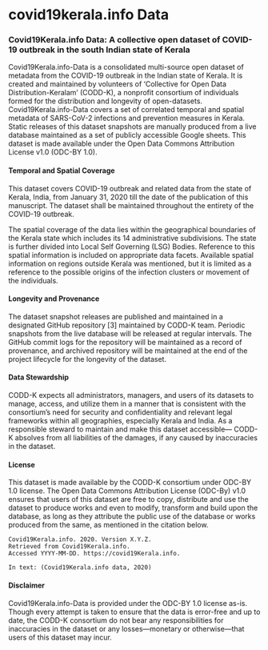# covid19kerala.info Data

### Covid19Kerala.info Data: A collective open dataset of COVID-19 outbreak in the south Indian state of Kerala 

 Covid19Kerala.info-Data is a consolidated multi-source open dataset of metadata from the COVID-19 outbreak in the Indian state of Kerala. It is created and maintained by volunteers of ‘Collective for Open Data Distribution-Keralam’ (CODD-K), a nonprofit consortium of individuals formed for the distribution and longevity of open-datasets. Covid19Kerala.info-Data covers a set of correlated temporal and spatial metadata of SARS-CoV-2 infections and prevention measures in Kerala. Static releases of this dataset snapshots are manually produced from a live database maintained as a set of publicly accessible Google sheets. This dataset is made available under the Open Data Commons Attribution License v1.0 (ODC-BY 1.0). 

#### Temporal and Spatial Coverage 

This dataset covers COVID-19 outbreak and related data from the state of Kerala, India, from January 31, 2020 till the date of the publication of this manuscript. The dataset shall be maintained throughout the entirety of the COVID-19 outbreak.  

The spatial coverage of the data lies within the geographical boundaries of the Kerala state which includes its 14 administrative subdivisions. The state is further divided into Local Self Governing (LSG) Bodies. Reference to this spatial information is included on appropriate data facets. Available spatial information on regions outside Kerala was mentioned, but it is limited as a reference to the possible origins of the infection clusters or movement of the individuals.  

#### Longevity and Provenance 

The dataset snapshot releases are published and maintained in a designated GitHub repository [3] maintained by CODD-K team. Periodic snapshots from the live database will be released at regular intervals. The GitHub commit logs for the repository will be maintained as a record of provenance, and archived repository will be maintained at the end of the project lifecycle for the longevity of the dataset.

#### Data Stewardship 

CODD-K expects all administrators, managers, and users of its datasets to manage, access, and utilize them in a manner that is consistent with the consortium’s need for security and confidentiality and relevant legal frameworks within all geographies, especially Kerala and India. As a responsible steward to maintain and make this dataset accessible— CODD-K absolves from all liabilities of the damages, if any caused by inaccuracies in the dataset. 

#### License 

This dataset is made available by the CODD-K consortium under ODC-BY 1.0 license. The Open Data Commons Attribution License (ODC-By) v1.0 ensures that users of this dataset are free to copy, distribute and use the dataset to produce works and even to modify, transform and build upon the database, as long as they attribute the public use of the database or works produced from the same, as mentioned in the citation below. 

```
Covid19Kerala.info. 2020. Version X.Y.Z.   
Retrieved from Covid19Kerala.info.   
Accessed YYYY-MM-DD. https://covid19Kerala.info. 

In text: (Covid19Kerala.info data, 2020)
```


#### Disclaimer 

Covid19Kerala.info-Data is provided under the ODC-BY 1.0 license as-is. Though every attempt is taken to ensure that the data is error-free and up to date, the CODD-K consortium do not bear any responsibilities for inaccuracies in the dataset or any losses—monetary or otherwise—that users of this dataset may incur. 

